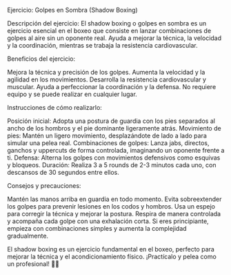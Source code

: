 Ejercicio: Golpes en Sombra (Shadow Boxing)



Descripción del ejercicio:
El shadow boxing o golpes en sombra es un ejercicio esencial en el boxeo que consiste en lanzar combinaciones de golpes al aire sin un oponente real.
 Ayuda a mejorar la técnica, la velocidad y la coordinación, mientras se trabaja la resistencia cardiovascular.



Beneficios del ejercicio:

Mejora la técnica y precisión de los golpes.
Aumenta la velocidad y la agilidad en los movimientos.
Desarrolla la resistencia cardiovascular y muscular.
Ayuda a perfeccionar la coordinación y la defensa.
No requiere equipo y se puede realizar en cualquier lugar.




Instrucciones de cómo realizarlo:

Posición inicial: Adopta una postura de guardia con los pies separados al ancho de los hombros y el pie dominante ligeramente atrás.
Movimiento de pies: Mantén un ligero movimiento, desplazándote de lado a lado para simular una pelea real.
Combinaciones de golpes: Lanza jabs, directos, ganchos y uppercuts de forma controlada, imaginando un oponente frente a ti.
Defensa: Alterna los golpes con movimientos defensivos como esquivas y bloqueos.
Duración: Realiza 3 a 5 rounds de 2-3 minutos cada uno, con descansos de 30 segundos entre ellos.





Consejos y precauciones:


Mantén las manos arriba en guardia en todo momento.
Evita sobreextender los golpes para prevenir lesiones en los codos y hombros.
Usa un espejo para corregir la técnica y mejorar la postura.
Respira de manera controlada y acompaña cada golpe con una exhalación corta.
Si eres principiante, empieza con combinaciones simples y aumenta la complejidad gradualmente.



El shadow boxing es un ejercicio fundamental en el boxeo, perfecto para mejorar la técnica y el acondicionamiento físico. ¡Practícalo y pelea como un profesional! 🥊🔥







